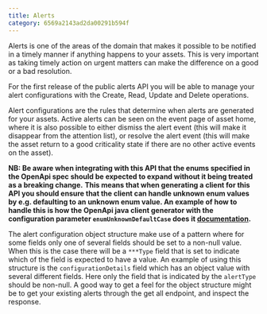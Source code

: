 ```yaml
---
title: Alerts
category: 6569a2143ad2da00291b594f
---
```

Alerts is one of the areas of the domain that makes it possible to be notified in a timely manner if anything happens to your assets.
This is very important as taking timely action on urgent matters can make the difference on a good or a bad resolution.

For the first release of the public alerts API you will be able to manage your alert configurations with the Create, Read, Update and Delete operations.

Alert configurations are the rules that determine when alerts are generated for your assets. 
Active alerts can be seen on the event page of asset home, where it is also possible to either dismiss the alert event (this will make it disappear from the attention list),
or resolve the alert event (this will make the asset return to a good criticality state if there are no other active events on the asset).

__NB: Be aware when integrating with this API that the enums specified in the OpenApi spec should be expected to expand without it being treated as a breaking change.__
__This means that when generating a client for this API you should ensure that the client can handle unknown enum values by e.g. defaulting to an unknown enum value.
An example of how to handle this is how the OpenApi java client generator with the configuration parameter ```enumUnknownDefaultCase``` does it [documentation](https://openapi-generator.tech/docs/generators/java/).__

The alert configuration object structure make use of a pattern where for some fields only one of several fields should be set to a non-null value.
When this is the case there will be a ```***Type``` field that is set to indicate which of the field is expected to have a value.
An example of using this structure is the ```configurationDetails``` field which has an object value with several different fields. 
Here only the field that is indicated by the ```alertType```  should be non-null. 
A good way to get a feel for the object structure might be to get your existing alerts through the get all endpoint, and inspect the response.






